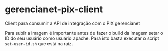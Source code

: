 # gerencianet-pix-client
Client para consumir a API de integração com o PIX gerencianet

Para subir a imagem é importante antes de fazer o build da imagem setar o ID 
do seu usuário como usuário apache. Para isto basta executar o script
`set-user-id.sh` que está na raiz.